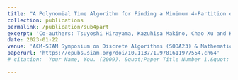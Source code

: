 ```yaml
---
title: "A Polynomial Time Algorithm for Finding a Minimum 4-Partition of a Submodular Function"
collection: publications
permalink: /publication/sub4part
excerpt: 'Co-authers: Tsuyoshi Hirayama, Kazuhisa Makino, Chao Xu and Ke Shi.'
date: 2023-01-22 
venue: 'ACM-SIAM Symposium on Discrete Algorithms (SODA23) & Mathematical Programming'
paperurl: 'https://epubs.siam.org/doi/10.1137/1.9781611977554.ch64'
# citation: 'Your Name, You. (2009). &quot;Paper Title Number 1.&quot; <i>Journal 1</i>. 1(1).'

---
```

<!-- This paper gives the first polynomial-time algorithm for the minimum 4-partition problem of submodular functions. 
In this paper, we study the colorability of a special kind of planar graph. 
A graph $G$ is called $(d_1,\dots,d_r)$-colorable if its vertex set can be partitioned into $r$ sets $V_1,\dots,V_r$ such that the maximum degree of the induced subgraph $G[V_i]$ of $G$ is at most $d_i$ for $i\in {1,\dots,r}$. 
The problem we study is a variant of famous Steinberg’s conjecture. Steinberg conjectured that every planar graph without $4$-cycles and $5$-cycles are $(0,0,0)$-colorable. Unfortunately, the conjecture does not hold. Based on it, there are a large number of research results. It is known that every planar graph without $4$-cycles and $5$-cycles is $(3,4)$-colorable or $(2,6)$-colorable. 
In this paper, we reduce the gap by proving that every planar graph without $4$-cycles and $5$-cycles is $(3,3)$-colorable.  -->

<!-- Recommended citation: Your Name, You. (2009). "Paper Title Number 1." <i>Journal 1</i>. 1(1).  -->